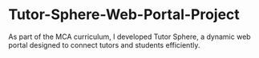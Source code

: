 # Tutor-Sphere-Web-Portal-Project
As part of the MCA curriculum, I developed Tutor Sphere, a dynamic web portal designed to connect tutors and students efficiently.
